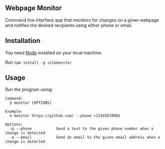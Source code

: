 ## Webpage Monitor

Command line interface app that monitors for changes on a given webpage and notifies the desired recipients using either phone or email.

## Installation
You need [Node](https://nodejs.org/) installed on your local machine.

Run `npm install -g sitemonitor`

## Usage

Run the program using:

```
Command:
  $ monitor [OPTIONS]

Example:
  $ monitor https://github.com/ --phone +12345678901

Options:
  -p --phone           Send a text to the given phone number when a change is detected
  -e --email           Send an email to the given email address when a change is detected
```
